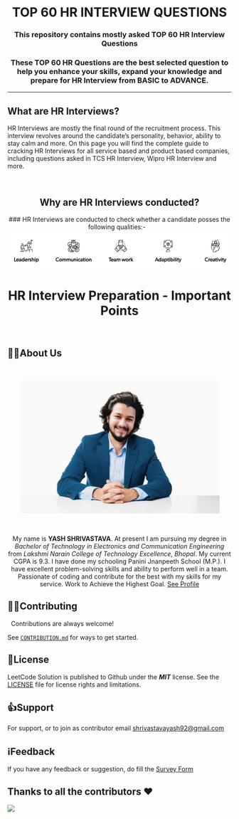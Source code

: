 <div align= "center"><h1>TOP 60 HR INTERVIEW QUESTIONS</h1></div> 

**<h3 align="center">This repository contains mostly asked TOP 60 HR Interview Questions</h3>**

**<h3 align="center">These TOP 60 HR Questions are the best selected question to help you enhance your skills, expand your knowledge and prepare for HR Interview from BASIC to ADVANCE.</h3>**

---

## What are HR Interviews?

HR Interviews are mostly the final round of the recruitment process. This interview revolves around the candidate’s personality, behavior, ability to stay calm and more. On this page you will find the complete guide to cracking HR Interviews for all service based and product based companies, including questions asked in TCS HR Interview, Wipro HR Interview and more.

&nbsp;&nbsp;&nbsp;&nbsp;&nbsp;&nbsp;&nbsp;&nbsp;&nbsp;&nbsp;&nbsp;&nbsp;&nbsp;&nbsp;&nbsp;&nbsp;&nbsp;&nbsp;&nbsp;&nbsp;&nbsp;&nbsp;&nbsp;&nbsp;&nbsp;&nbsp;&nbsp;&nbsp;&nbsp;&nbsp;&nbsp;&nbsp;&nbsp;&nbsp;&nbsp;&nbsp;&nbsp;&nbsp;&nbsp;&nbsp;&nbsp;&nbsp;&nbsp;&nbsp;&nbsp;&nbsp;&nbsp;&nbsp;&nbsp;
<div align="center">
<h2>Why are HR Interviews conducted?</h2>
### HR Interviews are conducted to check whether a candidate posses the following qualities:-
&nbsp;&nbsp;
<img src="Assets/IMG.jpeg"/>

# HR Interview Preparation - Important Points
</div>


&nbsp;
## 🧑🏻About Us

&nbsp;
<div align= "center"><img src="Assets/MyImage.jpg" width="450" height="300"/> 

&nbsp;&nbsp;&nbsp;

My name is **YASH SHRIVASTAVA**. At present I am pursuing my degree in *Bachelor of Technology in Electronics and Communication Engineering* from *Lakshmi Narain College of Technology Excellence, Bhopal*. My current CGPA is 9.3. I have done my schooling Panini Jnanpeeth School (M.P.). I have excellent problem-solving skills and ability to perform well in a team. Passionate of coding and contribute for the best with my skills for my service. Work to Achieve the Highest Goal. [See Profile](https://www.linkedin.com/in/yashshrivastava92/)

</div>

## 👨‍🏫Contributing

&nbsp;
Contributions are always welcome!

See [```CONTRIBUTION.md```](CONTRIBUTION.md) for ways to get started.



## 📄License

LeetCode Solution is published to Github under the ***MIT*** license. See the [LICENSE](LICENSE.md) file for license rights and limitations.


## 👍Support

For support, or to join as contributor email shrivastavayash92@gmail.com

## ℹ️Feedback

If you have any feedback or suggestion, do fill the [Survey Form](https://forms.gle/1TUfnLPksdR12PLv5)

 
## Thanks to all the contributors ❤️
<a href = "https://github.com/yashshrivastavaa/TOP-100-Coding-Questions/graphs/contributors">
  <img src = "https://contrib.rocks/image?repo=yashshrivastavaa/TOP-100-Coding-Questions"/>
</a>

